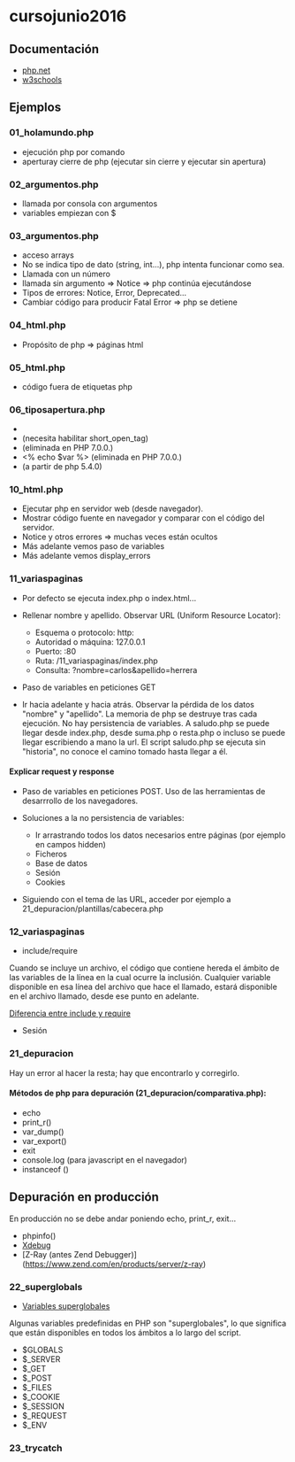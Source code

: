 # cursojunio2016

## Documentación

- [php.net](http://www.php.net/)
- [w3schools](http://www.w3schools.com/)


## Ejemplos


### 01_holamundo.php

- ejecución php por comando
- aperturay cierre de php (ejecutar sin cierre y ejecutar sin apertura)


### 02_argumentos.php

- llamada por consola con argumentos
- variables empiezan con $

### 03_argumentos.php

- acceso arrays
- No se indica tipo de dato (string, int...), php intenta funcionar como sea.
- Llamada con un número
- llamada sin argumento => Notice => php continúa ejecutándose
- Tipos de errores: Notice, Error, Deprecated... 
- Cambiar código para producir Fatal Error => php se detiene


### 04_html.php

- Propósito de php => páginas html


### 05_html.php

- código fuera de etiquetas php

### 06_tiposapertura.php
- <?php echo $var ?>
- <? echo $var ?> (necesita habilitar short_open_tag)
- <script language="php">echo $var</script> (eliminada en PHP 7.0.0.)
- <% echo $var %> (eliminada en PHP 7.0.0.)
- <?= $var ?> (a partir de php 5.4.0)


### 10_html.php

- Ejecutar php en servidor web (desde navegador).
- Mostrar código fuente en navegador y comparar con el código del servidor.
- Notice y otros errores => muchas veces están ocultos
- Más adelante vemos paso de variables
- Más adelante vemos display_errors


### 11_variaspaginas

- Por defecto se ejecuta index.php o index.html...

- Rellenar nombre y apellido. Observar URL (Uniform Resource Locator):
  - Esquema o protocolo: http:
  - Autoridad o máquina: 127.0.0.1
  - Puerto: :80
  - Ruta: /11_variaspaginas/index.php
  - Consulta: ?nombre=carlos&apellido=herrera

- Paso de variables en peticiones GET

- Ir hacia adelante y hacia atrás. Observar la pérdida de los datos "nombre" y "apellido".
La memoria de php se destruye tras cada ejecución. No hay persistencia de variables.
A saludo.php se puede llegar desde index.php, desde suma.php o resta.php o incluso se puede llegar escribiendo a mano la url.
El script saludo.php se ejecuta sin "historia", no conoce el camino tomado hasta llegar a él.


#### Explicar request y response

- Paso de variables en peticiones POST.
Uso de las herramientas de desarrrollo de los navegadores.

- Soluciones a la no persistencia de variables:
  - Ir arrastrando todos los datos necesarios entre páginas (por ejemplo en campos hidden) 
  - Ficheros
  - Base de datos
  - Sesión
  - Cookies

- Siguiendo con el tema de las URL, acceder por ejemplo a 21_depuracion/plantillas/cabecera.php



### 12_variaspaginas

- include/require

Cuando se incluye un archivo, el código que contiene hereda el ámbito de las 
variables de la línea en la cual ocurre la inclusión. Cualquier variable 
disponible en esa línea del archivo que hace el llamado, estará disponible en 
el archivo llamado, desde ese punto en adelante. 

[Diferencia entre include y require](http://php.net/manual/es/function.require.php)

- Sesión


### 21_depuracion

Hay un error al hacer la resta; hay que encontrarlo y corregirlo.

#### Métodos de php para depuración (21_depuracion/comparativa.php):
- echo
- print_r()
- var_dump()
- var_export()
- exit
- console.log (para javascript en el navegador)
- instanceof ()

## Depuración en producción

En producción no se debe andar poniendo echo, print_r, exit...

- phpinfo()
- [Xdebug](https://xdebug.org/docs/)
- [Z-Ray (antes Zend Debugger)] (https://www.zend.com/en/products/server/z-ray)


### 22_superglobals

- [Variables superglobales](http://php.net/manual/es/language.variables.superglobals.php)

Algunas variables predefinidas en PHP son "superglobales", lo que significa que
están disponibles en todos los ámbitos a lo largo del script.

- $GLOBALS
- $_SERVER
- $_GET
- $_POST
- $_FILES
- $_COOKIE
- $_SESSION
- $_REQUEST
- $_ENV

### 23_trycatch